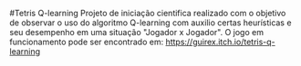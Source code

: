 #Tetris Q-learning
Projeto de iniciação cientifica realizado com o objetivo de observar o uso do algoritmo Q-learning com auxilio certas heurísticas e seu desempenho em uma situação "Jogador x Jogador".​
O jogo em funcionamento pode ser encontrado em: https://guirex.itch.io/tetris-q-learning
